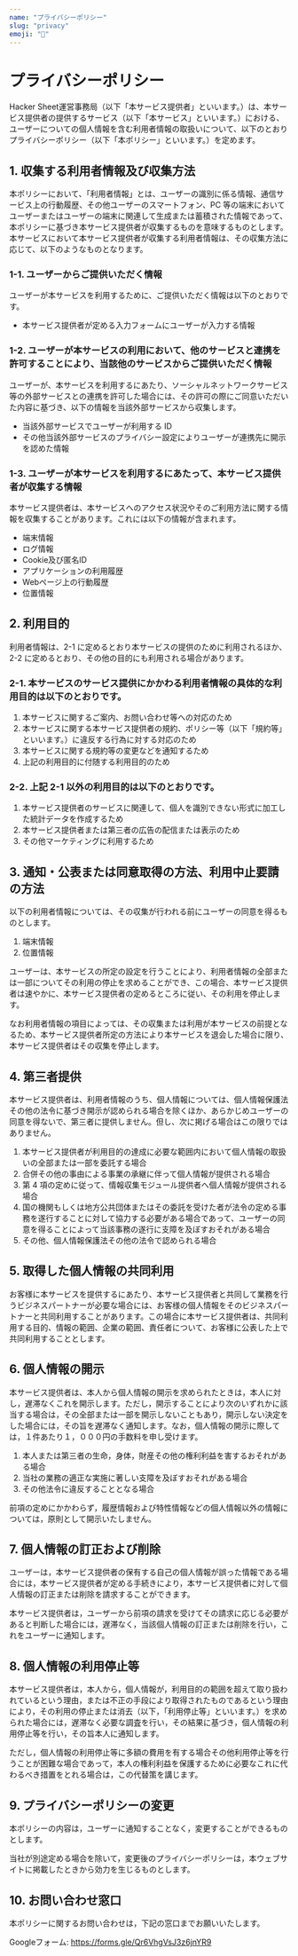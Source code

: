 ```yaml
---
name: "プライバシーポリシー"
slug: "privacy"
emoji: "🔵"
---
```


# プライバシーポリシー

Hacker Sheet運営事務局（以下「本サービス提供者」といいます。）は、本サービス提供者の提供するサービス（以下「本サービス」といいます。）における、ユーザーについての個人情報を含む利用者情報の取扱いについて、以下のとおりプライバシーポリシー（以下「本ポリシー」といいます。）を定めます。

## 1. 収集する利用者情報及び収集方法

本ポリシーにおいて、「利用者情報」とは、ユーザーの識別に係る情報、通信サービス上の行動履歴、その他ユーザーのスマートフォン、PC 等の端末においてユーザーまたはユーザーの端末に関連して生成または蓄積された情報であって、本ポリシーに基づき本サービス提供者が収集するものを意味するものとします。本サービスにおいて本サービス提供者が収集する利用者情報は、その収集方法に応じて、以下のようなものとなります。

### 1-1. ユーザーからご提供いただく情報

ユーザーが本サービスを利用するために、ご提供いただく情報は以下のとおりです。

- 本サービス提供者が定める入力フォームにユーザーが入力する情報

### 1-2. ユーザーが本サービスの利用において、他のサービスと連携を許可することにより、当該他のサービスからご提供いただく情報

ユーザーが、本サービスを利用するにあたり、ソーシャルネットワークサービス等の外部サービスとの連携を許可した場合には、その許可の際にご同意いただいた内容に基づき、以下の情報を当該外部サービスから収集します。

- 当該外部サービスでユーザーが利用する ID
- その他当該外部サービスのプライバシー設定によりユーザーが連携先に開示を認めた情報

### 1-3. ユーザーが本サービスを利用するにあたって、本サービス提供者が収集する情報

本サービス提供者は、本サービスへのアクセス状況やそのご利用方法に関する情報を収集することがあります。これには以下の情報が含まれます。

- 端末情報
- ログ情報
- Cookie及び匿名ID
- アプリケーションの利用履歴
- Webページ上の行動履歴
- 位置情報

## 2. 利用目的

利用者情報は、2-1 に定めるとおり本サービスの提供のために利用されるほか、2-2 に定めるとおり、その他の目的にも利用される場合があります。

### 2-1. 本サービスのサービス提供にかかわる利用者情報の具体的な利用目的は以下のとおりです。

1. 本サービスに関するご案内、お問い合わせ等への対応のため
2. 本サービスに関する本サービス提供者の規約、ポリシー等（以下「規約等」といいます。）に違反する行為に対する対応のため
3. 本サービスに関する規約等の変更などを通知するため
4. 上記の利用目的に付随する利用目的のため

### 2-2. 上記 2-1 以外の利用目的は以下のとおりです。

1. 本サービス提供者のサービスに関連して、個人を識別できない形式に加工した統計データを作成するため
2. 本サービス提供者または第三者の広告の配信または表示のため
3. その他マーケティングに利用するため

## 3. 通知・公表または同意取得の方法、利用中止要請の方法

以下の利用者情報については、その収集が行われる前にユーザーの同意を得るものとします。

1. 端末情報
2. 位置情報

ユーザーは、本サービスの所定の設定を行うことにより、利用者情報の全部または一部についてその利用の停止を求めることができ、この場合、本サービス提供者は速やかに、本サービス提供者の定めるところに従い、その利用を停止します。

なお利用者情報の項目によっては、その収集または利用が本サービスの前提となるため、本サービス提供者所定の方法により本サービスを退会した場合に限り、本サービス提供者はその収集を停止します。

## 4. 第三者提供

本サービス提供者は、利用者情報のうち、個人情報については、個人情報保護法その他の法令に基づき開示が認められる場合を除くほか、あらかじめユーザーの同意を得ないで、第三者に提供しません。但し、次に掲げる場合はこの限りではありません。

1. 本サービス提供者が利用目的の達成に必要な範囲内において個人情報の取扱いの全部または一部を委託する場合
2. 合併その他の事由による事業の承継に伴って個人情報が提供される場合
3. 第 4 項の定めに従って、情報収集モジュール提供者へ個人情報が提供される場合
4. 国の機関もしくは地方公共団体またはその委託を受けた者が法令の定める事務を遂行することに対して協力する必要がある場合であって、ユーザーの同意を得ることによって当該事務の遂行に支障を及ぼすおそれがある場合
5. その他、個人情報保護法その他の法令で認められる場合

## 5. 取得した個人情報の共同利用

お客様に本サービスを提供するにあたり、本サービス提供者と共同して業務を行うビジネスパートナーが必要な場合には、お客様の個人情報をそのビジネスパートナーと共同利用することがあります。この場合に本サービス提供者は、共同利用する目的、情報の範囲、企業の範囲、責任者について、お客様に公表した上で共同利用することとします。

## 6. 個人情報の開示

本サービス提供者は、本人から個人情報の開示を求められたときは，本人に対し，遅滞なくこれを開示します。ただし，開示することにより次のいずれかに該当する場合は，その全部または一部を開示しないこともあり，開示しない決定をした場合には，その旨を遅滞なく通知します。なお，個人情報の開示に際しては，１件あたり１，０００円の手数料を申し受けます。

1. 本人または第三者の生命，身体，財産その他の権利利益を害するおそれがある場合
2. 当社の業務の適正な実施に著しい支障を及ぼすおそれがある場合
3. その他法令に違反することとなる場合

前項の定めにかかわらず，履歴情報および特性情報などの個人情報以外の情報については，原則として開示いたしません。

## 7. 個人情報の訂正および削除

ユーザーは，本サービス提供者の保有する自己の個人情報が誤った情報である場合には，本サービス提供者が定める手続きにより，本サービス提供者に対して個人情報の訂正または削除を請求することができます。

本サービス提供者は，ユーザーから前項の請求を受けてその請求に応じる必要があると判断した場合には，遅滞なく，当該個人情報の訂正または削除を行い，これをユーザーに通知します。

## 8. 個人情報の利用停止等

本サービス提供者は，本人から，個人情報が，利用目的の範囲を超えて取り扱われているという理由，または不正の手段により取得されたものであるという理由により，その利用の停止または消去（以下，「利用停止等」といいます。）を求められた場合には，遅滞なく必要な調査を行い，その結果に基づき，個人情報の利用停止等を行い，その旨本人に通知します。

ただし，個人情報の利用停止等に多額の費用を有する場合その他利用停止等を行うことが困難な場合であって，本人の権利利益を保護するために必要なこれに代わるべき措置をとれる場合は，この代替策を講じます。

## 9. プライバシーポリシーの変更

本ポリシーの内容は，ユーザーに通知することなく，変更することができるものとします。

当社が別途定める場合を除いて，変更後のプライバシーポリシーは，本ウェブサイトに掲載したときから効力を生じるものとします。

## 10. お問い合わせ窓口

本ポリシーに関するお問い合わせは，下記の窓口までお願いいたします。

Googleフォーム: https://forms.gle/Qr6VhgVsJ3z6jnYR9
